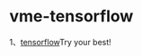 # vme-tensorflow
1、<a href='http://wiki.jikexueyuan.com/project/tensorflow-zh/get_started/basic_usage.html'>tensorflow</a>Try your best!</br>

